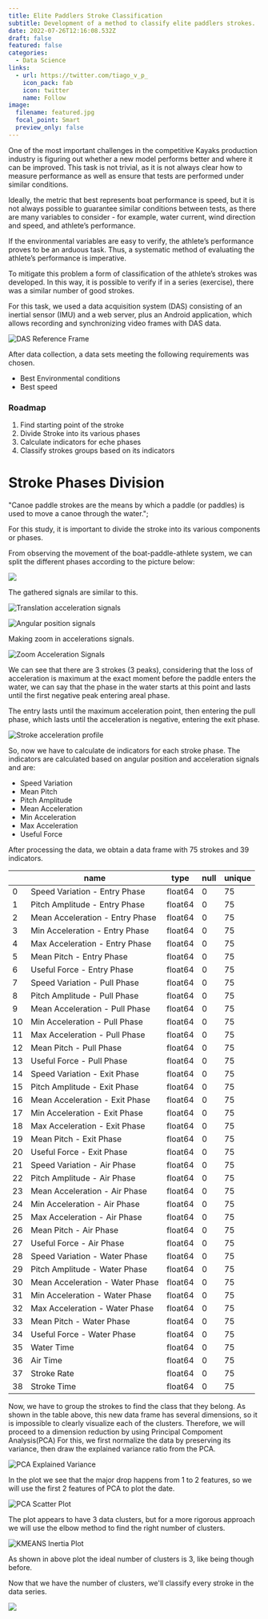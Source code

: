 ```yaml
---
title: Elite Paddlers Stroke Classification
subtitle: Development of a method to classify elite paddlers strokes.
date: 2022-07-26T12:16:08.532Z
draft: false
featured: false
categories:
  - Data Science
links:
  - url: https://twitter.com/tiago_v_p_
    icon_pack: fab
    icon: twitter
    name: Follow
image:
  filename: featured.jpg
  focal_point: Smart
  preview_only: false
---
```

One of the most important challenges in the competitive Kayaks production industry is figuring out whether a new model performs better and where it can be improved. This task is not trivial, as it is not always clear how to measure performance as well as ensure that tests are performed under similar conditions.

Ideally, the metric that best represents boat performance is speed, but it is not always possible to guarantee similar conditions between tests, as there are many variables to consider - for example, water current, wind direction and speed, and athlete’s performance.

If the environmental variables are easy to verify, the athlete’s performance proves to be an arduous task. Thus, a systematic method of evaluating the athlete’s performance is imperative.

To mitigate this problem a form of classification of the athlete’s strokes was developed. In this way, it is possible to verify if in a series (exercise), there was a similar number of good strokes.

For this task, we used a data acquisition system (DAS) consisting of an inertial sensor (IMU) and a web server, plus an Android application, which allows recording and synchronizing video frames with DAS data.

![](reference_frame.png "DAS Reference Frame")

After data collection, a data sets meeting the following requirements was chosen.

* Best Environmental conditions
* Best speed

### Roadmap

1. Find starting point of the stroke
2. Divide Stroke into its various phases
3. Calculate indicators for eche phases
4. Classify strokes groups based on its indicators

# Stroke Phases Division

"Canoe paddle strokes are the means by which a paddle (or paddles) is used to move a canoe through the water.";

For this study, it is important to divide the stroke into its various components or phases.

From observing the movement of the boat-paddle-athlete system, we can split the different phases according to the picture below:


![](observational-model-for-kayak-analysis-including-two-levels-of-analysis-phases-and.png)

The gathered signals are similar to this.

![](das_signal_translation_full.jpeg "Translation acceleration signals")

![](das_signal_angular_full.jpeg "Angular position signals")

Making zoom in accelerations signals.

![](das_signal_translation.jpeg "Zoom Acceleration Signals ")

We can see that there are 3 strokes (3 peaks), considering that the loss of acceleration is maximum at the exact moment before the paddle enters the water, we can say that the phase in the water starts at this point and lasts until the first negative peak entering areal phase.

The entry lasts until the maximum acceleration point, then entering the pull phase, which lasts until the acceleration is negative, entering the exit phase.

![](stroke.jpeg "Stroke acceleration profile")

So, now we have to calculate de indicators for each stroke phase. The indicators are calculated based on angular position and acceleration signals and are:

* Speed Variation
* Mean Pitch
* Pitch Amplitude
* Mean Acceleration
* Min Acceleration
* Max Acceleration
* Useful Force

After processing the data, we obtain a data frame with 75 strokes and 39 indicators.

|     | name                            | type    | null | unique |
| --- | ------------------------------- | ------- | ---- | ------ |
| 0   | Speed Variation - Entry Phase   | float64 | 0    | 75     |
| 1   | Pitch Amplitude - Entry Phase   | float64 | 0    | 75     |
| 2   | Mean Acceleration - Entry Phase | float64 | 0    | 75     |
| 3   | Min Acceleration - Entry Phase  | float64 | 0    | 75     |
| 4   | Max Acceleration - Entry Phase  | float64 | 0    | 75     |
| 5   | Mean Pitch - Entry Phase        | float64 | 0    | 75     |
| 6   | Useful Force - Entry Phase      | float64 | 0    | 75     |
| 7   | Speed Variation - Pull Phase    | float64 | 0    | 75     |
| 8   | Pitch Amplitude - Pull Phase    | float64 | 0    | 75     |
| 9   | Mean Acceleration - Pull Phase  | float64 | 0    | 75     |
| 10  | Min Acceleration - Pull Phase   | float64 | 0    | 75     |
| 11  | Max Acceleration - Pull Phase   | float64 | 0    | 75     |
| 12  | Mean Pitch - Pull Phase         | float64 | 0    | 75     |
| 13  | Useful Force - Pull Phase       | float64 | 0    | 75     |
| 14  | Speed Variation - Exit Phase    | float64 | 0    | 75     |
| 15  | Pitch Amplitude - Exit Phase    | float64 | 0    | 75     |
| 16  | Mean Acceleration - Exit Phase  | float64 | 0    | 75     |
| 17  | Min Acceleration - Exit Phase   | float64 | 0    | 75     |
| 18  | Max Acceleration - Exit Phase   | float64 | 0    | 75     |
| 19  | Mean Pitch - Exit Phase         | float64 | 0    | 75     |
| 20  | Useful Force - Exit Phase       | float64 | 0    | 75     |
| 21  | Speed Variation - Air Phase     | float64 | 0    | 75     |
| 22  | Pitch Amplitude - Air Phase     | float64 | 0    | 75     |
| 23  | Mean Acceleration - Air Phase   | float64 | 0    | 75     |
| 24  | Min Acceleration - Air Phase    | float64 | 0    | 75     |
| 25  | Max Acceleration - Air Phase    | float64 | 0    | 75     |
| 26  | Mean Pitch - Air Phase          | float64 | 0    | 75     |
| 27  | Useful Force - Air Phase        | float64 | 0    | 75     |
| 28  | Speed Variation - Water Phase   | float64 | 0    | 75     |
| 29  | Pitch Amplitude - Water Phase   | float64 | 0    | 75     |
| 30  | Mean Acceleration - Water Phase | float64 | 0    | 75     |
| 31  | Min Acceleration - Water Phase  | float64 | 0    | 75     |
| 32  | Max Acceleration - Water Phase  | float64 | 0    | 75     |
| 33  | Mean Pitch - Water Phase        | float64 | 0    | 75     |
| 34  | Useful Force - Water Phase      | float64 | 0    | 75     |
| 35  | Water Time                      | float64 | 0    | 75     |
| 36  | Air Time                        | float64 | 0    | 75     |
| 37  | Stroke Rate                     | float64 | 0    | 75     |
| 38  | Stroke Time                     | float64 | 0    | 75     |

Now, we have to group the strokes to find the class that they belong.
As shown in the table above, this new data frame has several dimensions, so it is impossible to clearly visualize each of the clusters.
Therefore, we will proceed to a dimension reduction by using Principal Compoment Analysis(PCA)
For this, we first normalize the data by preserving its variance, then draw the explained variance ratio  from the PCA.

![](pca_explained_variance.jpeg "PCA Explained Variance")

In the plot we see that the major drop happens from 1 to 2 features, so we will use the first 2 features of PCA to plot the date.

![](pca_scatter.jpeg "PCA Scatter Plot")

The plot appears to have 3 data clusters, but for a more rigorous approach we will use the elbow method to find the right number of clusters.

![](kmeans_inertia.jpeg "KMEANS Inertia Plot")

As shown in above plot the ideal number of clusters is 3, like being though before.


Now that we have the number of clusters, we'll classify every stroke in the data series.

![](strokes_class.jpeg)